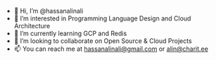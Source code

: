 - 👋 Hi, I’m @hassanalinali
- 👀 I’m interested in Programming Language Design and Cloud Architecture
- 🌱 I’m currently learning GCP and Redis
- 💞️ I’m looking to collaborate on Open Source & Cloud Projects
- 📫 You can reach me at hassanalinali@gmail.com or alin@charit.ee

<!---
hassanalinali/hassanalinali is a ✨ special ✨ repository because its `README.md` (this file) appears on your GitHub profile.
You can click the Preview link to take a look at your changes.
--->
